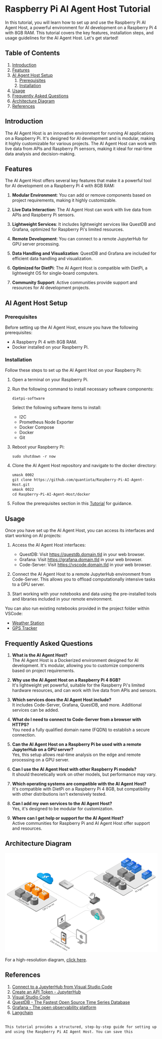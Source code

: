 # Raspberry Pi AI Agent Host Tutorial

In this tutorial, you will learn how to set up and use the Raspberry Pi AI Agent Host, a powerful environment for AI development on a Raspberry Pi 4 with 8GB RAM. This tutorial covers the key features, installation steps, and usage guidelines for the AI Agent Host. Let's get started!

## Table of Contents

1. [Introduction](#introduction)
2. [Features](#features)
3. [AI Agent Host Setup](#ai-agent-host-setup)
   1. [Prerequisites](#prerequisites)
   2. [Installation](#installation)
4. [Usage](#usage)
5. [Frequently Asked Questions](#frequently-asked-questions)
6. [Architecture Diagram](#architecture-diagram)
7. [References](#references)

## Introduction

The AI Agent Host is an innovative environment for running AI applications on a Raspberry Pi. It's designed for AI development and is modular, making it highly customizable for various projects. The AI Agent Host can work with live data from APIs and Raspberry Pi sensors, making it ideal for real-time data analysis and decision-making.

## Features

The AI Agent Host offers several key features that make it a powerful tool for AI development on a Raspberry Pi 4 with 8GB RAM:

1. **Modular Environment**: You can add or remove components based on project requirements, making it highly customizable.

2. **Live Data Interaction**: The AI Agent Host can work with live data from APIs and Raspberry Pi sensors.

3. **Lightweight Services**: It includes lightweight services like QuestDB and Grafana, optimized for Raspberry Pi's limited resources.

4. **Remote Development**: You can connect to a remote JupyterHub for GPU server processing.

5. **Data Handling and Visualization**: QuestDB and Grafana are included for efficient data handling and visualization.

6. **Optimized for DietPi**: The AI Agent Host is compatible with DietPi, a lightweight OS for single-board computers.

7. **Community Support**: Active communities provide support and resources for AI development projects.

## AI Agent Host Setup

### Prerequisites

Before setting up the AI Agent Host, ensure you have the following prerequisites:

- A Raspberry Pi 4 with 8GB RAM.
- Docker installed on your Raspberry Pi.

### Installation

Follow these steps to set up the AI Agent Host on your Raspberry Pi:

1. Open a terminal on your Raspberry Pi.

2. Run the following command to install necessary software components:

   ```shell
   dietpi-software
   ```

   Select the following software items to install:

   - I2C
   - Prometheus Node Exporter
   - Docker Compose
   - Docker
   - Git

3. Reboot your Raspberry Pi:

   ```shell
   sudo shutdown -r now
   ```

4. Clone the AI Agent Host repository and navigate to the docker directory:

   ```shell
   umask 0002
   git clone https://github.com/quantiota/Raspberry-Pi-AI-Agent-Host.git
   umask 0022
   cd Raspberry-Pi-AI-Agent-Host/docker
   ```

5. Follow the prerequisites section in this [Tutorial](https://github.com/quantiota/Raspberry-Pi-AI-Agent-Host/tree/main/tests) for guidance.

## Usage

Once you have set up the AI Agent Host, you can access its interfaces and start working on AI projects:

1. Access the AI Agent Host interfaces:

   - QuestDB: Visit https://questdb.domain.tld in your web browser.
   - Grafana: Visit https://grafana.domain.tld in your web browser.
   - Code-Server: Visit https://vscode.domain.tld in your web browser.

2. Connect the AI Agent Host to a remote JupyterHub environment from Code-Server. This allows you to offload computationally intensive tasks to a GPU server.

3. Start working with your notebooks and data using the pre-installed tools and libraries included in your remote environment.

You can also run existing notebooks provided in the project folder within VSCode:

- [Weather Station](https://github.com/quantiota/Raspberry-Pi-AI-Agent-Host/tree/main/notebooks/weather-station)
- [GPS Tracker](https://github.com/quantiota/Raspberry-Pi-AI-Agent-Host/tree/main/notebooks/vehicle-tracking)

## Frequently Asked Questions

1. **What is the AI Agent Host?**  
   The AI Agent Host is a Dockerized environment designed for AI development. It's modular, allowing you to customize components based on project requirements.

2. **Why use the AI Agent Host on a Raspberry Pi 4 8GB?**  
   It's lightweight yet powerful, suitable for the Raspberry Pi's limited hardware resources, and can work with live data from APIs and sensors.

3. **Which services does the AI Agent Host include?**  
   It includes Code-Server, Grafana, QuestDB, and more. Additional services can be added.

4. **What do I need to connect to Code-Server from a browser with HTTPS?**  
   You need a fully qualified domain name (FQDN) to establish a secure connection.

5. **Can the AI Agent Host on a Raspberry Pi be used with a remote JupyterHub on a GPU server?**  
   Yes, this setup allows real-time analysis on the edge and remote processing on a GPU server.

6. **Can I use the AI Agent Host with other Raspberry Pi models?**  
   It should theoretically work on other models, but performance may vary.

7. **Which operating systems are compatible with the AI Agent Host?**  
   It's compatible with DietPi on a Raspberry Pi 4 8GB, but compatibility with other distributions isn't extensively tested.

8. **Can I add my own services to the AI Agent Host?**  
   Yes, it's designed to be modular for customization.

9. **Where can I get help or support for the AI Agent Host?**  
   Active communities for Raspberry Pi and AI Agent Host offer support and resources.

## Architecture Diagram

![AI Agent Host Diagram](./ai-agent-host-diagram.png)

For a high-resolution diagram, [click here](https://raw.githubusercontent.com/quantiota/Raspberry-Pi-AI-Agent-Host/master/ai-agent-host-diagram.png).

## References

1. [Connect to a JupyterHub from Visual Studio Code](https://code.visualstudio.com/docs/datascience/jupyter-notebooks#_connect-to-a-remote-jupyter-server)
2. [Create an API Token - JupyterHub](https://jupyterhub.readthedocs.io/en/stable/howto/rest.html#create-an-api-token)
3. [Visual Studio Code](https://code.visualstudio.com/)
4. [QuestDB - The Fastest Open Source Time Series Database](https://questdb.io/)
5. [Grafana - The open observability platform](https://grafana.com/)
6. [Langchain](https://python.langchain.com)
```

This tutorial provides a structured, step-by-step guide for setting up and using the Raspberry Pi AI Agent Host. You can save this
